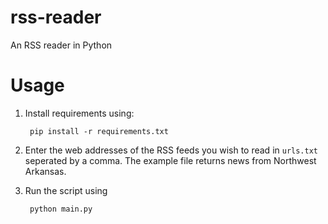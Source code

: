 # rss-reader
An RSS reader in Python
# Usage
1. Install requirements using:


        pip install -r requirements.txt


2. Enter the web addresses of the RSS feeds you wish to read in `urls.txt` seperated by a comma. The example file returns news from Northwest Arkansas.

3. Run the script using 


        python main.py


